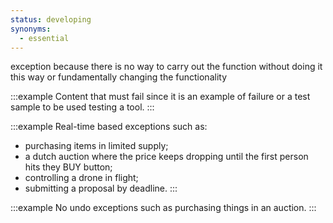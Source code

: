 ```yaml
---
status: developing
synonyms:
  - essential
---
```


exception because there is no way to carry out the function without doing it this way or fundamentally changing the functionality

:::example
Content that must fail since it is an example of failure or a test sample to be used testing a tool.
:::

:::example
Real-time based exceptions such as:

* purchasing items in limited supply;
* a dutch auction where the price keeps dropping until the first person hits they BUY button;
* controlling a drone in flight;
* submitting a proposal by deadline.
:::

:::example
No undo exceptions such as purchasing things in an auction.
:::